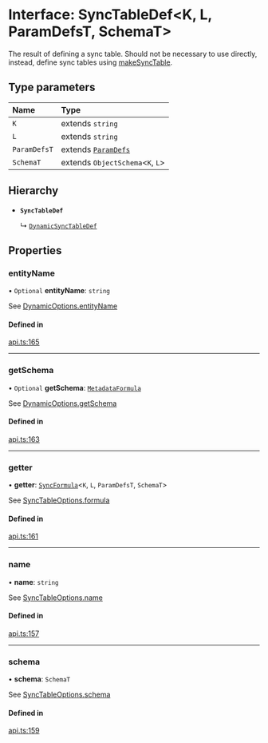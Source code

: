 # Interface: SyncTableDef<K, L, ParamDefsT, SchemaT\>

The result of defining a sync table. Should not be necessary to use directly,
instead, define sync tables using [makeSyncTable](../functions/makeSyncTable.md).

## Type parameters

| Name | Type |
| :------ | :------ |
| `K` | extends `string` |
| `L` | extends `string` |
| `ParamDefsT` | extends [`ParamDefs`](../types/ParamDefs.md) |
| `SchemaT` | extends `ObjectSchema`<`K`, `L`\> |

## Hierarchy

- **`SyncTableDef`**

  ↳ [`DynamicSyncTableDef`](DynamicSyncTableDef.md)

## Properties

### entityName

• `Optional` **entityName**: `string`

See [DynamicOptions.entityName](DynamicOptions.md#entityname)

#### Defined in

[api.ts:165](https://github.com/coda/packs-sdk/blob/main/api.ts#L165)

___

### getSchema

• `Optional` **getSchema**: [`MetadataFormula`](../types/MetadataFormula.md)

See [DynamicOptions.getSchema](DynamicOptions.md#getschema)

#### Defined in

[api.ts:163](https://github.com/coda/packs-sdk/blob/main/api.ts#L163)

___

### getter

• **getter**: [`SyncFormula`](../types/SyncFormula.md)<`K`, `L`, `ParamDefsT`, `SchemaT`\>

See [SyncTableOptions.formula](SyncTableOptions.md#formula)

#### Defined in

[api.ts:161](https://github.com/coda/packs-sdk/blob/main/api.ts#L161)

___

### name

• **name**: `string`

See [SyncTableOptions.name](SyncTableOptions.md#name)

#### Defined in

[api.ts:157](https://github.com/coda/packs-sdk/blob/main/api.ts#L157)

___

### schema

• **schema**: `SchemaT`

See [SyncTableOptions.schema](SyncTableOptions.md#schema)

#### Defined in

[api.ts:159](https://github.com/coda/packs-sdk/blob/main/api.ts#L159)

